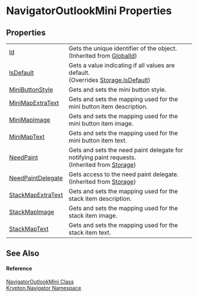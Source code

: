 # NavigatorOutlookMini Properties




## Properties
<table>
<tr>
<td><a href="71a6846f-bfb6-fb58-b361-6b43ae0583a8.md">Id</a></td>
<td>Gets the unique identifier of the object.<br />(Inherited from <a href="9ef2ca3a-e03e-8927-105a-2f9a6fbdf849.md">GlobalId</a>)</td></tr>
<tr>
<td><a href="1012e3d4-11d9-ecf8-c39e-811796f39684.md">IsDefault</a></td>
<td>Gets a value indicating if all values are default.<br />(Overrides <a href="bbc0e831-9474-3bce-65dc-0625d793d8c1.md">Storage.IsDefault</a>)</td></tr>
<tr>
<td><a href="6d830cd9-51c1-52f8-b255-bae8ccf9cbc9.md">MiniButtonStyle</a></td>
<td>Gets and sets the mini button style.</td></tr>
<tr>
<td><a href="11ee927d-1094-ec86-da9f-15b8f746abba.md">MiniMapExtraText</a></td>
<td>Gets and sets the mapping used for the mini button item description.</td></tr>
<tr>
<td><a href="6bdba2bc-fd89-4a1d-8689-f9fee18dbd0c.md">MiniMapImage</a></td>
<td>Gets and sets the mapping used for the mini button item image.</td></tr>
<tr>
<td><a href="216307f2-2603-8ffb-dec6-467769dcf340.md">MiniMapText</a></td>
<td>Gets and sets the mapping used for the mini button item text.</td></tr>
<tr>
<td><a href="097a0f47-e60c-4bf7-802c-8391c6d8feff.md">NeedPaint</a></td>
<td>Gets and sets the need paint delegate for notifying paint requests.<br />(Inherited from <a href="8406cf55-79a3-e579-4094-be084e489431.md">Storage</a>)</td></tr>
<tr>
<td><a href="879ca7f2-32c5-8581-44f2-c7aee6491db2.md">NeedPaintDelegate</a></td>
<td>Gets access to the need paint delegate.<br />(Inherited from <a href="8406cf55-79a3-e579-4094-be084e489431.md">Storage</a>)</td></tr>
<tr>
<td><a href="9b89e51d-baaa-e244-f66c-76b004942148.md">StackMapExtraText</a></td>
<td>Gets and sets the mapping used for the stack item description.</td></tr>
<tr>
<td><a href="8c313327-7c7d-5512-3f6f-a68cad8d2d1d.md">StackMapImage</a></td>
<td>Gets and sets the mapping used for the stack item image.</td></tr>
<tr>
<td><a href="22724653-bf41-0f79-6c22-d015786ea5f5.md">StackMapText</a></td>
<td>Gets and sets the mapping used for the stack item text.</td></tr>
</table>

## See Also


#### Reference
<a href="740390a8-02ee-df25-3cac-517ccf6ebae8.md">NavigatorOutlookMini Class</a>  
<a href="a21ac074-d119-3dc6-bd1c-d3a12c0128bc.md">Krypton.Navigator Namespace</a>  
